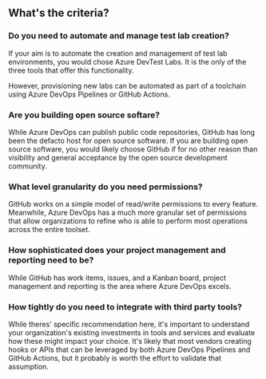

## What's the criteria?


### Do you need to automate and manage test lab creation?

If your aim is to automate the creation and management of test lab environments, you would chose Azure DevTest Labs.  It is the only of the three tools that offer this functionality.

However, provisioning new labs can be automated as part of a toolchain using Azure DevOps Pipelines or GitHub Actions.

### Are you building open source softare?

While Azure DevOps can publish public code repositories, GitHub has long been the defacto host for open source software.  If you are building open source software, you would likely choose GitHub if for no other reason than visibility and general acceptance by the open source development community.

### What level granularity do you need permissions?

GitHub works on a simple model of read/write permissions to every feature.  Meanwhile, Azure DevOps has a much more granular set of permissions that allow organizations to refine who is able to perform most operations across the entire toolset.

### How sophisticated does your project management and reporting need to be?

While GitHub has work items, issues, and a Kanban board, project management and reporting is the area where Azure DevOps excels.

### How tightly do you need to integrate with third party tools?

While theres' specific recommendation here, it's important to understand your organization's existing investments in tools and services and evaluate how these might impact your choice.  It's likely that most vendors creating hooks or APIs that can be leveraged by both Azure DevOps Pipelines and GitHub Actions, but it probably is worth the effort to validate that assumption.